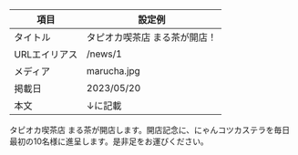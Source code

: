 | 項目 | 設定例 |
| --- | --- |
| タイトル | タピオカ喫茶店 まる茶が開店！ |
| URLエイリアス | /news/1 |
| メディア | marucha.jpg |
| 掲載日 |2023/05/20 |
| 本文 |↓に記載|

タピオカ喫茶店 まる茶が開店します。開店記念に、にゃんコツカステラを毎日最初の10名様に進呈します。是非足をお運びください。
